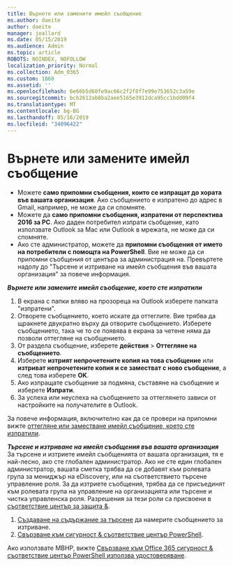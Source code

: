 ```yaml
---
title: Върнете или замените имейл съобщение
ms.author: daeite
author: daeite
manager: joallard
ms.date: 05/15/2019
ms.audience: Admin
ms.topic: article
ROBOTS: NOINDEX, NOFOLLOW
localization_priority: Normal
ms.collection: Adm_O365
ms.custom: 1860
ms.assetid: ''
ms.openlocfilehash: 6e66b5d60fe9ac66c2f2f8f7e99e753652c3a59e
ms.sourcegitcommit: bcb2612ab8ba2aee5165e3912dca95cc1bdd09f4
ms.translationtype: MT
ms.contentlocale: bg-BG
ms.lasthandoff: 05/16/2019
ms.locfileid: "34096422"
---
```

# <a name="recall-or-replace-an-email-message"></a>Върнете или замените имейл съобщение

- Можете **само припомни съобщения, които се изпращат до хората във вашата организация**. Ако съобщението е изпратено до адрес в Gmail, например, не може да си спомняте.
- Можете да **само припомни съобщения, изпратени от перспектива 2016 за PC**. Ако даден потребител изпрати съобщение, като използвате Outlook за Mac или Outlook в мрежата, не може да си спомняте.
- Ако сте администратор, можете да **припомни съобщения от името на потребители с помощта на PowerShell**. Вие не може да си припомни съобщения от центъра за администрация на. Превъртете надолу до "Търсене и изтриване на имейл съобщения във вашата организация" за повече информация.

***Върнете или замените имейл съобщение, което сте изпратили***
1. В екрана с папки вляво на прозореца на Outlook изберете папката "изпратени".
2. Отворете съобщението, което искате да оттеглите. Вие трябва да щракнете двукратно върху да отворите съобщението. Изберете съобщението, така че то се появява в екрана за четене няма да позволи оттегляне на съобщението.
3. От раздела съобщение, изберете **действия** > **Оттегляне на съобщението**.
4. Изберете **изтрият непрочетените копия на това съобщение** или **изтриват непрочетените копия и се заместват с ново съобщение**, а след това изберете **OK**.
5. Ако изпращате съобщение за подмяна, съставяне на съобщение и изберете **Изпрати**.
6. За успеха или неуспеха на съобщението за оттеглянето зависи от настройките на получателите в Outlook. 

За повече информация, включително как да се провери на припомни вижте [оттегляне или заместване имейл съобщение, което сте изпратили](https://support.office.com/article/35027f88-d655-4554-b4f8-6c0729a723a0).

***Търсене и изтриване на имейл съобщения във вашата организация*** За търсене и изтриете имейл съобщенията от вашата организация, тя е най-лесно, ако сте глобален администратор. Ако не сте един глобален администратор, вашата сметка трябва да се добавят към ролевата група за мениджър на eDiscovery, или на съответствието търсене управление роля. За да изтриете съобщения, трябва да се присъединят към ролевата група на управление на организацията или търсене и чистка управленска роля. Разрешения за тези роли са присвоени в [съответствие център за защита &](https://protection.office.com/).

1. [Създаване на съдържание за търсене](https://docs.microsoft.com/en-us/office365/securitycompliance/content-search) да намерите съобщението за изтриване.
2. [Свързване към сигурност & съответствие център PowerShell](https://docs.microsoft.com/en-us/powershell/exchange/office-365-scc/connect-to-scc-powershell/connect-to-scc-powershell?view=exchange-ps). 

Ако използвате МВНР, вижте [Свързване към Office 365 сигурност & съответствие център PowerShell използва удостоверяване](https://docs.microsoft.com/en-us/powershell/exchange/office-365-scc/connect-to-scc-powershell/mfa-connect-to-scc-powershell?view=exchange-ps). 
